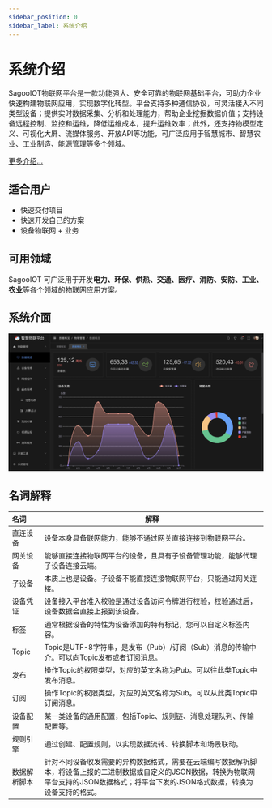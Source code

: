 ```yaml
---
sidebar_position: 0
sidebar_label: 系统介绍
---
```




# 系统介绍
SagooIOT物联网平台是一款功能强大、安全可靠的物联网基础平台，可助力企业快速构建物联网应用，实现数字化转型。平台支持多种通信协议，可灵活接入不同类型设备；提供实时数据采集、分析和处理能力，帮助企业挖掘数据价值；支持设备远程控制、监控和运维，降低运维成本，提升运维效率；此外，还支持物模型定义、可视化大屏、流媒体服务、开放API等功能，可广泛应用于智慧城市、智慧农业、工业制造、能源管理等多个领域。

[更多介绍...](./base/introduce)

## 适合用户

* 快速交付项目
* 快速开发自己的方案
* 设备物联网 + 业务

## 可用领域

SagooIOT 可广泛用于开发**电力、环保、供热、交通、医疗、消防、安防、工业、农业**等各个领域的物联网应用方案。

## 系统介面

![](./imgs/sagooiotmain.jpg)

## 名词解释

| 名词         | 解释                                                         |
| :----------- | ------------------------------------------------------------ |
| 直连设备     | 设备本身具备联网能力，能够不通过网关直接连接到物联网平台。   |
| 网关设备     | 能够直接连接物联网平台的设备，且具有子设备管理功能，能够代理子设备连接云端。 |
| 子设备       | 本质上也是设备。子设备不能直接连接物联网平台，只能通过网关连接。 |
| 设备凭证     | 设备接入平台准入校验是通过设备访问令牌进行校验，校验通过后，设备数据会直接上报到该设备。 |
| 标签         | 通常根据设备的特性为设备添加的特有标记，您可以自定义标签内容。 |
| Topic        | Topic是UTF-8字符串，是发布（Pub）/订阅（Sub）消息的传输中介。可以向Topic发布或者订阅消息。 |
| 发布         | 操作Topic的权限类型，对应的英文名称为Pub。可以往此类Topic中发布消息。 |
| 订阅         | 操作Topic的权限类型，对应的英文名称为Sub。可以从此类Topic中订阅消息。 |
| 设备配置     | 某一类设备的通用配置，包括Topic、规则链、消息处理队列、传输配置等。 |
| 规则引擎     | 通过创建、配置规则，以实现数据流转、转换脚本和场景联动。     |
| 数据解析脚本 | 针对不同设备收发需要的异构数据格式，需要在云端编写数据解析脚本，将设备上报的二进制数据或自定义的JSON数据，转换为物联网平台支持的JSON数据格式；将平台下发的JSON格式数据，转换为设备支持的格式。 |
